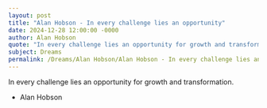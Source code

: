 ```yaml
---
layout: post
title: "Alan Hobson - In every challenge lies an opportunity"
date: 2024-12-28 12:00:00 -0000
author: Alan Hobson
quote: "In every challenge lies an opportunity for growth and transformation."
subject: Dreams
permalink: /Dreams/Alan Hobson/Alan Hobson - In every challenge lies an opportunity
---
```


In every challenge lies an opportunity for growth and transformation.

- Alan Hobson
